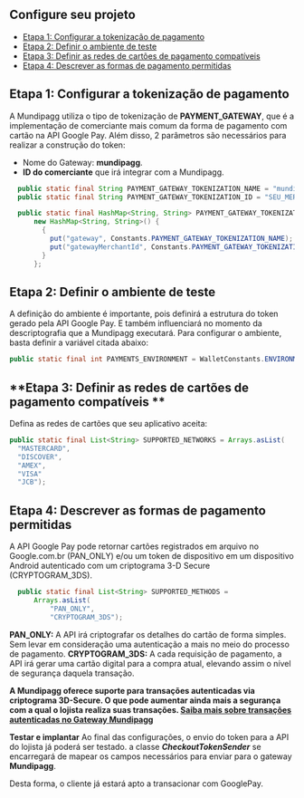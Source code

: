 
## **Configure seu projeto**
* [Etapa 1: Configurar a tokenização de pagamento](https://docs.mundipagg.com/v1/docs/google-paytm#section--etapa-1-configurar-a-tokeniza-o-de-pagamento-)
* [Etapa 2: Definir o ambiente de teste](https://docs.mundipagg.com/v1/docs/google-paytm#section--etapa-2-definir-o-ambiente-de-teste-)
* [Etapa 3: Definir as redes de cartões de pagamento compatíveis](https://docs.mundipagg.com/v1/docs/google-paytm#section--etapa-3-definir-as-redes-de-cart-es-de-pagamento-compat-veis-)
* [Etapa 4: Descrever as formas de pagamento permitidas](https://docs.mundipagg.com/v1/docs/google-paytm#section--etapa-4-descrever-as-formas-de-pagamento-permitidas-)


## **Etapa 1: Configurar a tokenização de pagamento**
A Mundipagg utiliza o tipo de tokenização de **PAYMENT_GATEWAY**, que é a implementação de comerciante mais comum da forma de pagamento com cartão na API Google Pay.
Além disso, 2 parâmetros são necessários para realizar a construção do token: 
- Nome do Gateway: **mundipagg**.
- **ID do comerciante** que irá integrar com a Mundipagg.


``` java
  public static final String PAYMENT_GATEWAY_TOKENIZATION_NAME = "mundipagg";
  public static final String PAYMENT_GATEWAY_TOKENIZATION_ID = "SEU_MERCHANT_ID";

  public static final HashMap<String, String> PAYMENT_GATEWAY_TOKENIZATION_PARAMETERS =
      new HashMap<String, String>() {
        {
          put("gateway", Constants.PAYMENT_GATEWAY_TOKENIZATION_NAME);
          put("gatewayMerchantId", Constants.PAYMENT_GATEWAY_TOKENIZATION_ID);
        }
      };
```

## **Etapa 2: Definir o ambiente de teste**
A definição do ambiente é importante, pois definirá a estrutura do token gerado pela API Google Pay. E também influenciará no momento da descriptografia que a Mundipagg executará.
Para configurar o ambiente, basta definir a variável citada abaixo:
``` java
public static final int PAYMENTS_ENVIRONMENT = WalletConstants.ENVIRONMENT_TEST;
```



## **Etapa 3: Definir as redes de cartões de pagamento compatíveis **
Defina as redes de cartões que seu aplicativo aceita:
``` java
public static final List<String> SUPPORTED_NETWORKS = Arrays.asList(
  "MASTERCARD",	
  "DISCOVER",  
  "AMEX",    
  "VISA"
  "JCB");
```

## **Etapa 4: Descrever as formas de pagamento permitidas**
A API Google Pay pode retornar cartões registrados em arquivo no Google.com.br (PAN_ONLY) e/ou um token de dispositivo em um dispositivo Android autenticado com um criptograma 3-D Secure (CRYPTOGRAM_3DS).
``` java
  public static final List<String> SUPPORTED_METHODS =
      Arrays.asList(
          "PAN_ONLY",
          "CRYPTOGRAM_3DS");
  ```
**PAN_ONLY:** A API irá criptografar os detalhes do cartão de forma simples. Sem levar em consideração uma autenticação a mais no meio do processo de pagamento.
**CRYPTOGRAM_3DS:** A cada requisição de pagamento, a API irá gerar uma cartão digital para a compra atual, elevando assim o nível de segurança daquela transação.

**A Mundipagg oferece suporte para transações autenticadas via criptograma 3D-Secure. O que pode aumentar ainda mais a segurança com a qual o lojista realiza suas transações. [Saiba mais sobre transações autenticadas no Gateway Mundipagg](https://docs.mundipagg.com/v1/reference?showHidden=0922f#cart%C3%A3o-de-d%C3%A9bito-1)**

**Testar e implantar**
Ao final das configurações, o envio do token para a API do lojista já poderá ser testado.
a classe ***CheckoutTokenSender***  se encarregará de mapear os campos necessários para enviar para o gateway **Mundipagg**. 

Desta forma, o cliente já estará apto a transacionar com GooglePay.
